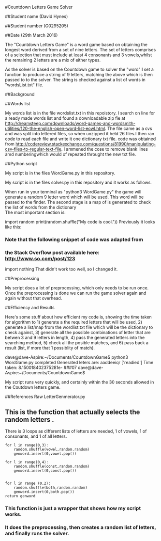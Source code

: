 #Countdown Letters Game Solver

##Student name (David Hynes)

##Student number (G0295205)

##Date (29th March 2016)


The "Countdown Letters Game" is a word game based on obtaining the longest word derived from a set of nine letters. The set of letters comprises of a selection that must include at least 4 consonants and 3 vowels,whilst the remaining 2 letters are a mix of either types.

As the solver is based on the Countdown game to solver the "word" I set a function to produce a string of 9 letters, matching the above which is then passed to to the solver. The string is checked against a list of words in "wordsList.txt" file.

##Background


##Words list

My words list is in the file wordslist.txt in this repoistory. I search on line for a ready made words list and found a downloadable zip fie at http://dreamsteep.com/downloads/word-games-and-wordsmith-utilities/120-the-english-open-word-list-eowl.html. The file came as a cvs and was split into lettered files, so when unzipped it held 26 files.I then ran code to read each file and write it one dictionary txt file. code was obtained from http://codereview.stackexchange.com/questions/81990/manipulating-csv-files-to-regular-text-file. I ammened the cose to remove blank lines amd numberingwhich would of repeated throught the new txt file.



##Python script

My script is in the files WordGame.py in this repository.

My script is in the files solver.py in this repository and it works as follows. 

When run in your terminal as "python3 WordGame.py" the game will generate a random 9 letter word which will be used. This word will be passed to the finder. The second stage is a map of is generated to check the list of words from the dictionary   
The most important section is:

import random
print(random.shuffle("My code is cool."))
Previously it looks like this:

### Note that the following snippet of code was adapted from
### the Stack Overflow post available here: http://www.so.com/post/123
import nothing
That didn't work too well, so I changed it.

##Preprocessing

My script does a lot of preprocessing, which only needs to be run once. Once the preprocessing is done we can run the game solver again and again without that overhead.

##Efficiency and Results

Here's some stuff about how efficient my code is, showing the time taken for algorithm to 1) generate a the required letters that will be used, 2) generate a list/map from the wordlist.txt file which will be the dictionary to check against, 3) generate all the possible combinations of letter that are betwen 3 and 9 letters in length, 4) pass the generated letters into the searching method, 5) check all the posible matches, and 6) pass back a result (list, if more that 1 possiblity of match).

dave@dave-Aspire:~/Documents/CountdownGame$ python3 WordGame.py
completed
Generated leters are: aaddeeiqr
['readied']
Time taken:
8.150018402375281e- ###07
dave@dave-Aspire:~/Documents/CountdownGame$ 



My script runs very quickly, and certainly within the 30 seconds allowed in the Coutdown letters game.

##References
Raw  LetterGenmerator.py
## This is the function that actually selects the random letters .
There is 3 loops as different lists of letters are needed, 1 of vowels, 1 of consonants, and 1 of all letters.

	for l in range(0,3):
		random.shuffle(vowel,random.random)
		genword.insert(0,vowel.pop())

	for l in range(0,4):
		random.shuffle(const,random.random)
		genword.insert(0,const.pop())


	for l in range (0,2):
		random.shuffle(both,random.random)
		genword.insert(0,both.pop())
	return genword

### This function is just a wrapper that shows how my script works.
### It does the preprocessing, then creates a random list of letters, and finally runs the solver.
